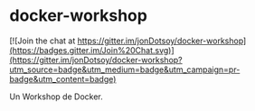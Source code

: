 # docker-workshop

[![Join the chat at https://gitter.im/jonDotsoy/docker-workshop](https://badges.gitter.im/Join%20Chat.svg)](https://gitter.im/jonDotsoy/docker-workshop?utm_source=badge&utm_medium=badge&utm_campaign=pr-badge&utm_content=badge)

Un Workshop de Docker.

